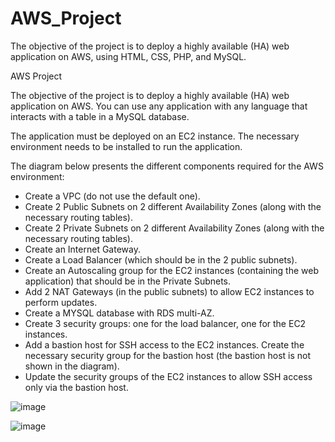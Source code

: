 # AWS_Project
The objective of the project is to deploy a highly available (HA) web application on AWS, using HTML, CSS, PHP, and MySQL.

AWS Project

The objective of the project is to deploy a highly available (HA) web application on AWS. You can use any application with any language that interacts with a table in a MySQL database.

The application must be deployed on an EC2 instance. The necessary environment needs to be installed to run the application.

The diagram below presents the different components required for the AWS environment:

- Create a VPC (do not use the default one).
- Create 2 Public Subnets on 2 different Availability Zones (along with the necessary routing tables).
- Create 2 Private Subnets on 2 different Availability Zones (along with the necessary routing tables).
- Create an Internet Gateway.
- Create a Load Balancer (which should be in the 2 public subnets).
- Create an Autoscaling group for the EC2 instances (containing the web application) that should be in the Private Subnets.
- Add 2 NAT Gateways (in the public subnets) to allow EC2 instances to perform updates.
- Create a MYSQL database with RDS multi-AZ.
- Create 3 security groups: one for the load balancer, one for the EC2 instances.
- Add a bastion host for SSH access to the EC2 instances. Create the necessary security group for the bastion host (the bastion host is not shown in the diagram).
- Update the security groups of the EC2 instances to allow SSH access only via the bastion host.

![image](https://github.com/MrRfifa/AWS_Project/assets/101003527/7c3a9555-0c08-40f8-bd2e-34d58e128411)

![image](https://github.com/MrRfifa/AWS_Project/assets/101003527/cf4246ea-6fac-49a1-b44e-5df4b5a86500)
